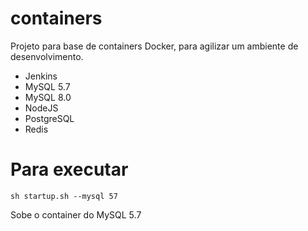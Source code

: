 # containers

Projeto para base de containers Docker, para agilizar um ambiente de desenvolvimento.

- Jenkins
- MySQL 5.7
- MySQL 8.0
- NodeJS
- PostgreSQL
- Redis

# Para executar

```sh startup.sh --mysql 57```

Sobe o container do MySQL 5.7